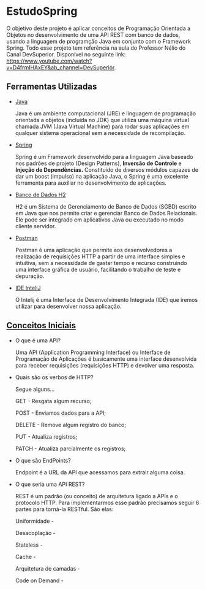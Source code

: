 # EstudoSpring
O objetivo deste projeto é aplicar conceitos de Programação Orientada a Objetos no desenvolvimento de uma API REST com banco de dados, usando a linguagem de programção Java em conjunto com o Framework Spring.
Todo esse projeto tem referência na aula do Professor Nélio do Canal DevSuperior. Disponível no seguinte link: https://www.youtube.com/watch?v=D4frmIHAxEY&ab_channel=DevSuperior.
## Ferramentas Utilizadas

- [Java](https://www.oracle.com/br/java/)
    
    Java é um ambiente computacional (JRE) e linguagem de programação orientada a objetos (incluída no JDK) que utiliza uma máquina virtual chamada JVM (Java Virtual Machine) para rodar suas aplicações em qualquer sistema operacional sem a necessidade de recompilação.
    
- [Spring](https://blog.geekhunter.com.br/spring-framework/#Spring_Boot_no_Spring_Framework)
    
    Spring é um Framework desenvolvido para a linguagem Java baseado nos padrões de projeto (Design Patterns), **Inversão de Controle** e **Injeção de Dependências.** Constituido de diversos módulos capazes de dar um boost (impulso) na aplicação Java, o Spring é uma excelente ferramenta para auxiliar no desenvolvimento de aplicações.
    
- [Banco de Dados H2](https://gasparbarancelli.com/post/banco-de-dados-h2-com-spring-boot)
    
    H2 é um Sistema de Gerenciamento de Banco de Dados (SGBD) escrito em Java que nos permite criar e gerenciar Banco de Dados Relacionais. Ele pode ser integrado em aplicativos Java ou executado no modo cliente servidor.
    
- [Postman](http://www.linhadecodigo.com.br/artigo/3712/testando-servicos-web-api-com-postman.aspx)
    
    Postman é uma aplicação que permite aos desenvolvedores a realização de requisições HTTP a partir de uma interface simples e intuitiva, sem a necessidade de gastar tempo e recurso construindo uma interface gráfica de usuário, facilitando o trabalho de teste e depuração.
    
- [IDE InteliJ](https://www.jetbrains.com/pt-br/idea/)
    
    O Intelij é uma Interface de Desenvolvimento Integrada (IDE) que iremos utilizar para desenvolver nossa aplicação.
    

## [Conceitos Iniciais](https://www.horadecodar.com.br/2021/08/30/o-que-e-uma-api-restful-entenda-tudo-sobre-rest-e-http/)

- O que é uma API?
    
    Uma API (Application Programming Interface) ou Interface de Programação de Aplicações é basicamente uma interface desenvolvida para receber requisições (requisições HTTP) e devolver uma resposta.
    
- Quais são os verbos de HTTP?
    
    Segue alguns...
    
    GET - Resgata algum recurso;
    
    POST - Enviamos dados para a API;
    
    DELETE - Remove algum registro do banco;
    
    PUT - Atualiza registros;
    
    PATCH - Atualiza parcialmente os registros;
    
- O que são EndPoints?
    
    Endpoint é a URL da API que acessamos para extrair alguma coisa.
    
- O que seria uma API REST?
    
    REST é um padrão (ou conceito) de arquitetura ligado a APIs e o protocolo HTTP. Para implementarmos esse padrão precisamos seguir 6 partes para torná-la RESTful. São elas:
    
    Uniformidade - 
    
    Desacoplação - 
    
    Stateless - 
    
    Cache - 
    
    Arquitetura de camadas - 
    
    Code on Demand -
